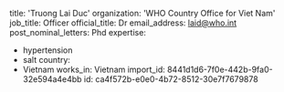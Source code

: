 title: 'Truong Lai Duc'
organization: 'WHO Country Office for Viet Nam'
job_title: Officer
official_title: Dr
email_address: laid@who.int
post_nominal_letters: Phd
expertise:
  - hypertension
  - salt
country:
  - Vietnam
works_in: Vietnam
import_id: 8441d1d6-7f0e-442b-9fa0-32e594a4e4bb
id: ca4f572b-e0e0-4b72-8512-30e7f7679878
